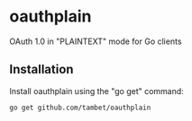 oauthplain
==========

OAuth 1.0 in "PLAINTEXT" mode for Go clients

Installation
------------

Install oauthplain using the "go get" command:

    go get github.com/tambet/oauthplain
